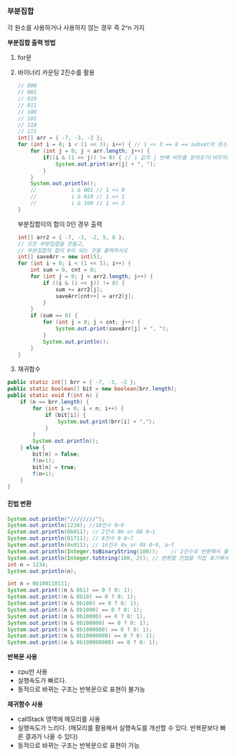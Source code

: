 ### 부분집합

각 원소를 사용하거나 사용하지 않는 경우 즉 2^n 가지

**부분집합 출력 방법**

1. for문

2. 바이너리 카운팅 2진수를 활용

   ```java
   // 000
   // 001
   // 010
   // 011
   // 100
   // 101
   // 110
   // 111
   int[] arr = { -7, -3, -2 };
   for (int i = 0; i < (1 << 3); i++) { // 1 << 3 == 8 == subset의 원소 개수
       for (int j = 0; j < arr.length; j++) {
           if((i & (1 << j)) != 0) { // i 값의 j 번째 비트를 얻어오기(비트마스킹)
               System.out.print(arr[j] + ", ");
           }
       }
       System.out.println();
       //			i & 001 // 1 << 0
       //			i & 010 // 1 << 1
       //			i & 100 // 1 << 2
   }
   ```

   부분집합이의 합이 0인 경우 출력

   ```java
   int[] arr2 = { -7, -3, -2, 5, 8 };
   // 모든 부분집합을 만들고,
   // 부분집합의 합이 0이 되는 것을 출력하시오
   int[] saveArr = new int[5];
   for (int i = 0; i < (1 << 5); i++) {
       int sum = 0, cnt = 0;
       for (int j = 0; j < arr2.length; j++) {
           if ((i & (1 << j)) != 0) {
               sum += arr2[j];
               saveArr[cnt++] = arr2[j];
           }
       }
       if (sum == 0) {
           for (int j = 0; j < cnt; j++) {
               System.out.print(saveArr[j] + ", ");
           }
           System.out.println();
       }
   }
   ```

   

3. 재귀함수

```java
public static int[] brr = { -7, -3, -2 };
public static boolean[] bit = new boolean[brr.length];
public static void f(int n) {
    if (n == brr.length) {
        for (int i = 0; i < n; i++) {
            if (bit[i]) {
                System.out.print(brr[i] + ",");
            }
        }
        System.out.println();
    } else {
        bit[n] = false;
        f(n+1);
        bit[n] = true;
        f(n+1);
    }
}
```



#### 진법 변환

```java
System.out.println("////////");
System.out.println(1234); //10진수 0~9
System.out.println(0b011); // 2진수 0b or 0B 0~1
System.out.println(01711); // 8진수 0 0~7
System.out.println(0x011); // 16진수 0x or 0X 0~9, a~f
System.out.println(Integer.toBinaryString(100));	// 2진수로 반환해서 출력해주는 메서드
System.out.println(Integer.toString(100, 2)); // 변환할 진법을 직접 표기해서 출력해주는 메서드
int n = 1234;
System.out.println(n);
```



```java
int n = 0b100110111;
System.out.print((n & 0b1) == 0 ? 0: 1);
System.out.print((n & 0b10) == 0 ? 0: 1);
System.out.print((n & 0b100) == 0 ? 0: 1);
System.out.print((n & 0b1000) == 0 ? 0: 1);
System.out.print((n & 0b10000) == 0 ? 0: 1);
System.out.print((n & 0b100000) == 0 ? 0: 1);
System.out.print((n & 0b1000000) == 0 ? 0: 1);
System.out.print((n & 0b10000000) == 0 ? 0: 1);
System.out.print((n & 0b100000000) == 0 ? 0: 1);
```



**반복문 사용**

- cpu만 사용
- 실행속도가 빠르다.
- 동적으로 바뀌는 구조는 반복문으로 표현이 불가능



**재귀함수 사용**

- callStack 영역에 메모리를 사용
- 실행속도가 느리다. (메모리를 활용해서 실행속도를 개선할 수 있다. 반복문보다 빠른 결과가 나올 수 있다)
- 동적으로 바뀌는 구조는 반복문으로 표현이 가능